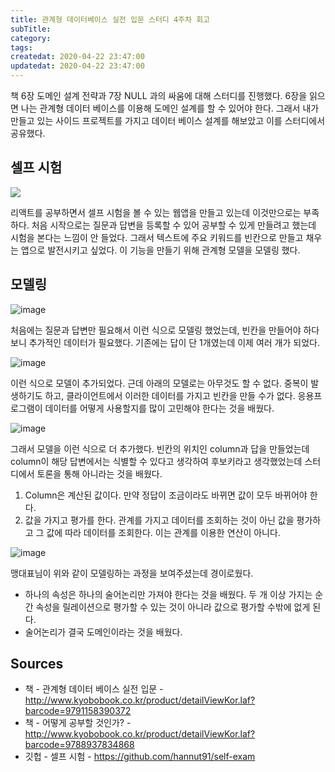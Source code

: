 ```yaml
---
title: 관계형 데이터베이스 실전 입문 스터디 4주차 회고
subTitle:
category:
tags:
createdat: 2020-04-22 23:47:00
updatedat: 2020-04-22 23:47:00
---
```


책 6장 도메인 설계 전략과 7장 NULL 과의 싸움에 대해 스터디를 진행했다. 6장을 읽으면 나는 관계형 데이터 베이스를 이용해 도메인 설계를 할 수 있어야 한다. 그래서 내가 만들고 있는 사이드 프로젝트를 가지고 데이터 베이스 설계를 해보았고 이를 스터디에서 공유했다.

## 셀프 시험

![](https://user-images.githubusercontent.com/14071105/79689181-122b0e80-828e-11ea-9b30-628e8efcfdcd.png)

리액트를 공부하면서 셀프 시험을 볼 수 있는 웹앱을 만들고 있는데 이것만으로는 부족하다. 처음 시작으로는 질문과 답변을 등록할 수 있어 공부할 수 있게 만들려고 했는데 시험을 본다는 느낌이 안 들었다. 그래서 텍스트에 주요 키워드를 빈칸으로 만들고 채우는 앱으로 발전시키고 싶었다. 이 기능을 만들기 위해 관계형 모델을 모델링 했다.

## 모델링

![image](https://user-images.githubusercontent.com/14071105/80002862-2c1d5900-84fb-11ea-8ae7-cb88fc40b5c4.png)

처음에는 질문과 답변만 필요해서 이런 식으로 모델링 했었는데, 빈칸을 만들어야 하다 보니 추가적인 데이터가 필요했다. 기존에는 답이 단 1개였는데 이제 여러 개가 되었다.

![image](https://user-images.githubusercontent.com/14071105/80003707-5e7b8600-84fc-11ea-9961-c866cfd4e888.png)

이런 식으로 모델이 추가되었다. 근데 아래의 모델로는 아무것도 할 수 없다. 중복이 발생하기도 하고, 클라이언트에서 이러한 데이터를 가지고 빈칸을 만들 수가 없다. 응용프로그램이 데이터를 어떻게 사용할지를 많이 고민해야 한다는 것을 배웠다.

![image](https://user-images.githubusercontent.com/14071105/80003790-7bb05480-84fc-11ea-9a18-2cbe57252ca8.png)

그래서 모델을 이런 식으로 더 추가했다. 빈칸의 위치인 column과 답을 만들었는데 column이 해당 답변에서는 식별할 수 있다고 생각하여 후보키라고 생각했었는데 스터디에서 토론을 통해 아니라는 것을 배웠다.

1. Column은 계산된 값이다. 만약 정답이 조금이라도 바뀌면 값이 모두 바뀌어야 한다.
2. 값을 가지고 평가를 한다. 관계를 가지고 데이터를 조회하는 것이 아닌 값을 평가하고 그 값에 따라 데이터를 조회한다. 이는 관계를 이용한 연산이 아니다.

![image](https://user-images.githubusercontent.com/14071105/80054684-ee501d00-855a-11ea-8022-176a1582de97.png)

맹대표님이 위와 같이 모델링하는 과정을 보여주셨는데 경이로웠다. 
* 하나의 속성은 하나의 술어논리만 가져야 한다는 것을 배웠다. 두 개 이상 가지는 순간 속성을 릴레이션으로 평가할 수 있는 것이 아니라 값으로 평가할 수밖에 없게 된다.
* 술어논리가 결국 도메인이라는 것을 배웠다.

## Sources

* 책 - 관계형 데이터 베이스 실전 입문 - <http://www.kyobobook.co.kr/product/detailViewKor.laf?barcode=9791158390372>
* 책 - 어떻게 공부할 것인가? - <http://www.kyobobook.co.kr/product/detailViewKor.laf?barcode=9788937834868>
* 깃헙 - 셀프 시험 - <https://github.com/hannut91/self-exam>

